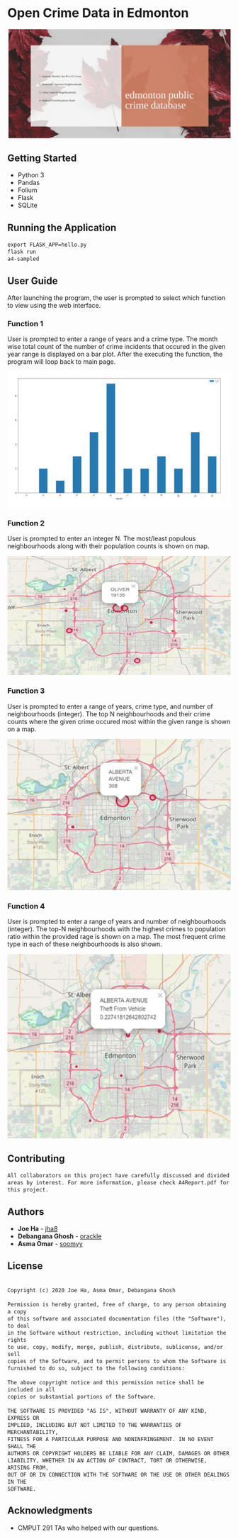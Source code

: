 # Open Crime Data in Edmonton
![](https://github.com/jha8/opendataproject/blob/master/images/MainInterface.png)

## Getting Started
- Python 3
- Pandas
- Folium
- Flask
- SQLite

## Running the Application
```
export FLASK_APP=hello.py
flask run
a4-sampled
```


## User Guide
After launching the program, the user is prompted to select which function to view using the web interface.

### Function 1
User is prompted to enter a range of years and a crime type. The month wise total count of the number of crime incidents that occured in the given year range is displayed on a bar plot. After the executing the function, the program will loop back to main page.

![](https://github.com/jha8/opendataproject/blob/master/images/Q1-2.png)
### Function 2
User is prompted to enter an integer N. The most/least populous neighbourhoods along with their population counts is shown on map. 

![](https://github.com/jha8/opendataproject/blob/master/images/Q2-2.png)
### Function 3
User is prompted to enter a range of years, crime type, and number of neighbourhoods (integer). The top N neighbourhoods and their crime counts where the given crime occured most within the given range is shown on a map.

![](https://github.com/jha8/opendataproject/blob/master/images/Q3-2.png)
### Function 4
User is prompted to enter a range of years and number of neighbourhoods (integer). The top-N neighbourhoods with the highest crimes to population ratio within the provided rage is shown on a map. The most frequent crime type in each of these neighbourhoods is also shown.

![](https://github.com/jha8/opendataproject/blob/master/images/Q4-2.png)


## Contributing

```
All collaborators on this project have carefully discussed and divided areas by interest. For more information, please check A4Report.pdf for this project.
```

## Authors
* **Joe Ha**           - [jha8](https://github.com/jha8)
* **Debangana Ghosh**  - [orackle](https://github.com/orackle)
* **Asma Omar**  - [soomyy](https://github.com/soomyy)

## License
```MIT License

Copyright (c) 2020 Joe Ha, Asma Omar, Debangana Ghosh

Permission is hereby granted, free of charge, to any person obtaining a copy
of this software and associated documentation files (the "Software"), to deal
in the Software without restriction, including without limitation the rights
to use, copy, modify, merge, publish, distribute, sublicense, and/or sell
copies of the Software, and to permit persons to whom the Software is
furnished to do so, subject to the following conditions:

The above copyright notice and this permission notice shall be included in all
copies or substantial portions of the Software.

THE SOFTWARE IS PROVIDED "AS IS", WITHOUT WARRANTY OF ANY KIND, EXPRESS OR
IMPLIED, INCLUDING BUT NOT LIMITED TO THE WARRANTIES OF MERCHANTABILITY,
FITNESS FOR A PARTICULAR PURPOSE AND NONINFRINGEMENT. IN NO EVENT SHALL THE
AUTHORS OR COPYRIGHT HOLDERS BE LIABLE FOR ANY CLAIM, DAMAGES OR OTHER
LIABILITY, WHETHER IN AN ACTION OF CONTRACT, TORT OR OTHERWISE, ARISING FROM,
OUT OF OR IN CONNECTION WITH THE SOFTWARE OR THE USE OR OTHER DEALINGS IN THE
SOFTWARE.
```
## Acknowledgments
* CMPUT 291 TAs who helped with our questions.
